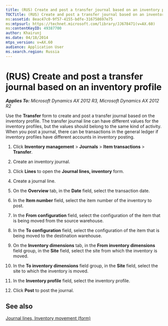 ```yaml
---
title: (RUS) Create and post a transfer journal based on an inventory profile
TOCTitle: (RUS) Create and post a transfer journal based on an inventory profile
ms:assetid: 8eac47c0-9f57-4155-bdfe-316758697e75
ms:mtpsurl: https://technet.microsoft.com/library/JJ678471(v=AX.60)
ms:contentKeyID: 49387700
author: Khairunj
ms.date: 04/18/2014
mtps_version: v=AX.60
audience: Application User
ms.search.region: Russia
---
```


# (RUS) Create and post a transfer journal based on an inventory profile 


_**Applies To:** Microsoft Dynamics AX 2012 R3, Microsoft Dynamics AX 2012 R2_

Use the **Transfer** form to create and post a transfer journal based on the inventory profile. The transfer journal line can have different values for the inventory profiles, but the values should belong to the same kind of activity. When you post a journal, there can be transactions in the general ledger if inventory profiles have different accounts in inventory posting.

1.  Click **Inventory management** \> **Journals** \> **Item transactions** \> **Transfer**.

2.  Create an inventory journal.

3.  Click **Lines** to open the **Journal lines, inventory** form.

4.  Create a journal line.

5.  On the **Overview** tab, in the **Date** field, select the transaction date.

6.  In the **Item number** field, select the item number of the inventory to post.

7.  In the **From configuration** field, select the configuration of the item that is being moved from the source warehouse.

8.  In the **To configuration** field, select the configuration of the item that is being moved to the destination warehouse.

9.  On the **Inventory dimensions** tab, in the **From inventory dimensions** field group, in the **Site** field, select the site from which the inventory is moved.

10. In the **To inventory dimensions** field group, in the **Site** field, select the site to which the inventory is moved.

11. In the **Inventory profile** field, select the inventory profile.

12. Click **Post** to post the journal.

## See also

[Journal lines, Inventory movement (form)](https://technet.microsoft.com/library/aa598740\(v=ax.60\))

  


